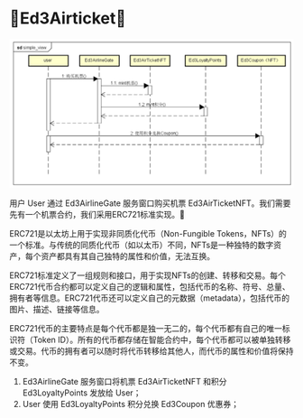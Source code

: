 # 🎫Ed3Airticket🎫

![1677049582677](../images/simple_view.png)

用户 User 通过 Ed3AirlineGate 服务窗口购买机票 Ed3AirTicketNFT。我们需要先有一个机票合约，我们采用ERC721标准实现。🥰

ERC721是以太坊上用于实现非同质化代币（Non-Fungible Tokens，NFTs）的一个标准。与传统的同质化代币（如以太币）不同，NFTs是一种独特的数字资产，每个资产都具有其自己独特的属性和价值，无法互换。

ERC721标准定义了一组规则和接口，用于实现NFTs的创建、转移和交易。每个ERC721代币合约都可以定义自己的逻辑和属性，包括代币的名称、符号、总量、拥有者等信息。ERC721代币还可以定义自己的元数据（metadata），包括代币的图片、描述、链接等信息。

ERC721代币的主要特点是每个代币都是独一无二的，每个代币都有自己的唯一标识符（Token ID）。所有的代币都存储在智能合约中，每个代币都可以被单独转移或交易。代币的拥有者可以随时将代币转移给其他人，而代币的属性和价值将保持不变。



1. Ed3AirlineGate 服务窗口将机票 Ed3AirTicketNFT 和积分 Ed3LoyaltyPoints 发放给 User；
5. User 使用 Ed3LoyaltyPoints 积分兑换 Ed3Coupon 优惠券；
